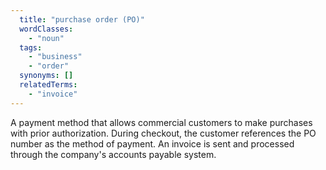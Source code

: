 ```yaml
---
  title: "purchase order (PO)"
  wordClasses:
    - "noun"
  tags:
    - "business"
    - "order"
  synonyms: []
  relatedTerms:
    - "invoice"
---
```

A payment method that allows commercial customers to make purchases with prior authorization.  During checkout, the customer references the PO number as the method of payment.  An invoice is sent and processed through the company's accounts payable system.

